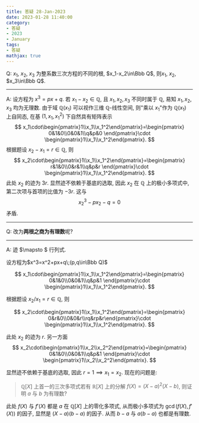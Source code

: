 ```yaml
---
title: 答疑 28-Jan-2023
date: 2023-01-28 11:40:00
category: 
- 答疑
- 2023
- January
tags: 
- 答疑
mathjax: true
---
```


Q:  $x_1$, $x_2$, $x_3$ 为整系数三次方程的不同的根, $x_1-x_2\in\Bbb Q$, 则$x_1$, $x_2$, $x_3\in\Bbb Q$. 

***

A: 设方程为 $x^3=px+q$. 若 $x_1-x_2\in \mathbb Q$, 且 $x_1,x_2,x_3$ 不同时属于 $\mathbb Q$, 易知 $x_1,x_2,x_3$ 均为无理数. 由于域 $\mathbb Q(x_1)$ 可以视作三维 $\mathbb Q$-线性空间, 则"乘以 $x_1$"作为 $\mathbb Q(x_1)$ 上自同态, 在基 $(1,x_1,x_1^2)$ 下自然具有矩阵表示
$$
x_1\cdot\begin{pmatrix}1\\x_1\\x_1^2\end{pmatrix}=\begin{pmatrix}
0&1&0\\0&0&1\\q&p&0
\end{pmatrix}\cdot \begin{pmatrix}1\\x_1\\x_1^2\end{pmatrix}.
$$
根据题设 $x_2-x_1=r\in \mathbb Q$, 则
$$
x_2\cdot\begin{pmatrix}1\\x_1\\x_1^2\end{pmatrix}=\begin{pmatrix}
r&1&0\\0&r&1\\q&p&r
\end{pmatrix}\cdot \begin{pmatrix}1\\x_1\\x_1^2\end{pmatrix}.
$$
此处 $x_2$ 的迹为 $3r$. 显然迹不依赖于基底的选取, 因此 $x_2$ 在 $\mathbb Q$ 上的极小多项式中, 第二次项与首项的比值为 $-3r$. 这与
$$
x_2^3-px_2-q=0
$$
矛盾.

***

Q: 改为**两根之商为有理数**呢? 

***

A: 迹 $\mapsto $ 行列式.

设方程为$x^3=x^2+px+q\;(p,q\in\Bbb Q)$

$$
x_1\cdot\begin{pmatrix}1\\x_1\\x_1^2\end{pmatrix}=\begin{pmatrix}
0&1&0\\0&0&1\\q&p&1
\end{pmatrix}\cdot \begin{pmatrix}1\\x_1\\x_1^2\end{pmatrix}.
$$

根据题设 $x_2/x_1=r\in \mathbb Q$, 则

$$
x_2\cdot\begin{pmatrix}1\\x_1\\x_1^2\end{pmatrix}=\begin{pmatrix}
0&r&0\\0&0&r\\rq&rp&r\end{pmatrix}\cdot \begin{pmatrix}1\\x_1\\x_1^2\end{pmatrix}.
$$

此处 $x_2$ 的迹为 $r$. 另一方面$$
x_2\cdot\begin{pmatrix}1\\x_2\\x_2^2\end{pmatrix}=\begin{pmatrix}
0&1&0\\0&0&1\\q&p&1
\end{pmatrix}\cdot \begin{pmatrix}1\\x_2\\x_2^2\end{pmatrix}.
$$

显然迹不依赖于基底的选取, 因此 $r=1\implies x_1=x_2$. 现在的问题是:

> $\mathbb Q[X]$ 上首一的三次多项式若有 $\mathbb R[X]$ 上的分解 $f(X)=(X-a)^2(X-b)$, 则证明 $a$ 与 $b$ 为有理数?

此处 $f(X)$ 与 $f'(X)$ 都是 $a$ 在 $\mathbb Q[X]$ 上的零化多项式, 从而极小多项式为 $\gcd(f(X),f'(X))$ 的因子, 显然是 $(X-a)(b-a)$ 的因子. 从而 $b-a$ 与 $a(b-a)$ 也都是有理数.

